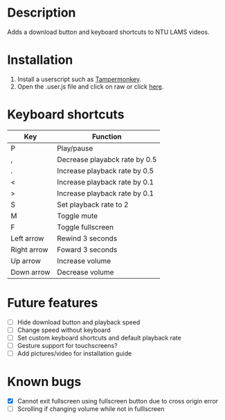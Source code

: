 # Description
Adds a download button and keyboard shortcuts to NTU LAMS videos.

# Installation
1. Install a userscript such as [Tampermonkey](https://www.tampermonkey.net/).
2. Open the .user.js file and click on raw or click [here](https://github.com/klsjadhf/lams_userscript/raw/master/lams.user.js).

# Keyboard shortcuts
Key | Function
----|---------
P | Play/pause
, | Decrease playabck rate by 0.5
. | Increase playback rate by 0.5
< | Increase playback rate by 0.1
\> | Increase playback rate by 0.1
S | Set playback rate to 2
M | Toggle mute
F | Toggle fullscreen
Left arrow | Rewind 3 seconds
Right arrow | Foward 3 seconds
Up arrow | Increase volume
Down arrow | Decrease volume

# Future features
- [ ] Hide download button and playback speed
- [ ] Change speed without keyboard
- [ ] Set custom keyboard shortcuts and default playback rate
- [ ] Gesture support for touchscreens?
- [ ] Add pictures/video for installation guide

# Known bugs
- [x] Cannot exit fullscreen using fullscreen button due to cross origin error
- [ ] Scrolling if changing volume while not in fulllscreen
